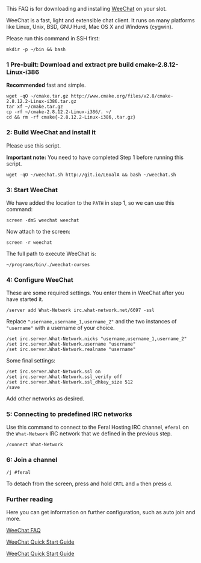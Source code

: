 
This FAQ is for downloading and installing [WeeChat](http://www.weechat.org/) on your slot.

WeeChat is a fast, light and extensible chat client. It runs on many platforms like Linux, Unix, BSD, GNU Hurd, Mac OS X and Windows (cygwin). 

Please run this command in SSH first:

~~~
mkdir -p ~/bin && bash
~~~

### 1 Pre-built: Download and extract pre build cmake-2.8.12-Linux-i386

**Recommended** fast and simple.

~~~
wget -qO ~/cmake.tar.gz http://www.cmake.org/files/v2.8/cmake-2.8.12.2-Linux-i386.tar.gz
tar xf ~/cmake.tar.gz
cp -rf ~/cmake-2.8.12.2-Linux-i386/. ~/
cd && rm -rf cmake{-2.8.12.2-Linux-i386,.tar.gz}
~~~

### 2: Build WeeChat and install it

Please use this script.

**Important note:** You need to have completed Step 1 before running this script.

~~~
wget -qO ~/weechat.sh http://git.io/L6oalA && bash ~/weechat.sh
~~~

### 3: Start WeeChat

We have added the location to the `PATH` in step 1, so we can use this command:

~~~
screen -dmS weechat weechat
~~~

Now attach to the screen:

~~~
screen -r weechat
~~~

The full path to execute WeeChat is:

~~~
~/programs/bin/./weechat-curses
~~~

### 4: Configure WeeChat

These are some required settings. You enter them in WeeChat after you have started it.

~~~
/server add What-Network irc.what-network.net/6697 -ssl
~~~

Replace  `"username,username_1,username_2"` and the two  instances of `"username"` with a username of your  choice.

~~~
/set irc.server.What-Network.nicks "username,username_1,username_2"
/set irc.server.What-Network.username "username"
/set irc.server.What-Network.realname "username"
~~~

Some final settings:

~~~
/set irc.server.What-Network.ssl on
/set irc.server.What-Network.ssl_verify off
/set irc.server.What-Network.ssl_dhkey_size 512
/save
~~~

Add other networks as desired.

### 5: Connecting to predefined IRC networks

Use this command to connect to the Feral Hosting IRC channel,  `#feral` on the `What-Network`  IRC network that we defined in the previous step.

~~~
/connect What-Network
~~~

### 6: Join a channel

~~~
/j #feral
~~~

To detach from the screen, press and hold `CRTL` and `a` then press `d`.

### Further reading

Here you can get information on further configuration, such as auto join and more.

[WeeChat FAQ](http://www.weechat.org/files/doc/weechat_faq.en.html)

[WeeChat Quick Start Guide](http://www.weechat.org/files/doc/stable/weechat_quickstart.en.html)

[WeeChat Quick Start Guide](http://www.weechat.org/files/doc/stable/weechat_user.en.html)




